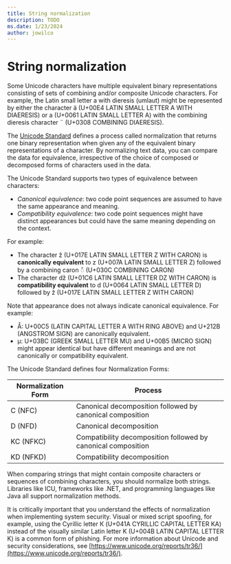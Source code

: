 ```yaml
---
title: String normalization
description: TODO
ms.date: 1/23/2024
author: jowilco
---
```


# String normalization

<!--- TODO!!!
Links in the following topic need to point to this topic:
https://learn.microsoft.com/en-us/globalization/fonts-layout/text-layout

Add links in these topics:
https://learn.microsoft.com/en-us/globalization/design/security-guidelines
https://learn.microsoft.com/en-us/globalization/locale/sorting-and-string-comparison

Note this is a live-site issue, not an issue in the startup-staging branch.

TODO!!--->

Some Unicode characters have multiple equivalent binary representations consisting of sets of combining and/or composite Unicode characters. For example, the Latin small letter a with dieresis (umlaut) might be represented by either the character ä (U+00E4 LATIN SMALL LETTER A WITH DIAERESIS) or a (U+0061 LATIN SMALL LETTER A) with the combining dieresis character ¨ (U+0308 COMBINING DIAERESIS).

The [Unicode Standard](../encoding/unicode-standard.md) defines a process called normalization that returns one binary representation when given any of the equivalent binary representations of a character. By normalizing text data, you can compare the data for equivalence, irrespective of the choice of composed or decomposed forms of characters used in the data.

The Unicode Standard supports two types of equivalence between characters:

- *Canonical equivalence*: two code point sequences are assumed to have the same appearance and meaning.
- *Compatibility equivalence*: two code point sequences might have distinct appearances but could have the same meaning depending on the context.

For example:

- The character ž (U+017E LATIN SMALL LETTER Z WITH CARON) is **canonically equivalent** to z (U+007A LATIN SMALL LETTER Z) followed by a combining caron ◌̌ (U+030C COMBINING CARON)
- The character ǆ (U+01C6 LATIN SMALL LETTER DZ WITH CARON) is **compatibility equivalent** to d (U+0064 LATIN SMALL LETTER D) followed by ž (U+017E LATIN SMALL LETTER Z WITH CARON)

Note that appearance does not always indicate canonical equivalence. For example:

- Å: U+00C5 (LATIN CAPITAL LETTER A WITH RING ABOVE) and U+212B (ANGSTROM SIGN) are canonically equivalent.
- μ: U+03BC (GREEK SMALL LETTER MU) and U+00B5 (MICRO SIGN) might appear identical but have different meanings and are not canonically or compatibility equivalent.

The Unicode Standard defines four Normalization Forms:

| Normalization Form | Process |
|--------------------|---------|
| C (NFC)            | Canonical decomposition followed by canonical composition |
| D (NFD)            | Canonical decomposition |
| KC (NFKC)          | Compatibility decomposition followed by canonical composition |
| KD (NFKD)          | Compatibility decomposition |

When comparing strings that might contain composite characters or sequences of combining characters, you should normalize both strings. Libraries like ICU, frameworks like .NET, and programming languages like Java all support normalization methods.

It is critically important that you understand the effects of normalization when implementing system security. Visual or mixed script spoofing, for example, using the Cyrillic letter К (U+041A CYRILLIC CAPITAL LETTER KA) instead of the visually similar Latin letter K (U+004B LATIN CAPITAL LETTER K) is a common form of phishing. For more information about Unicode and security considerations, see [https://www.unicode.org/reports/tr36/](https://www.unicode.org/reports/tr36/).
